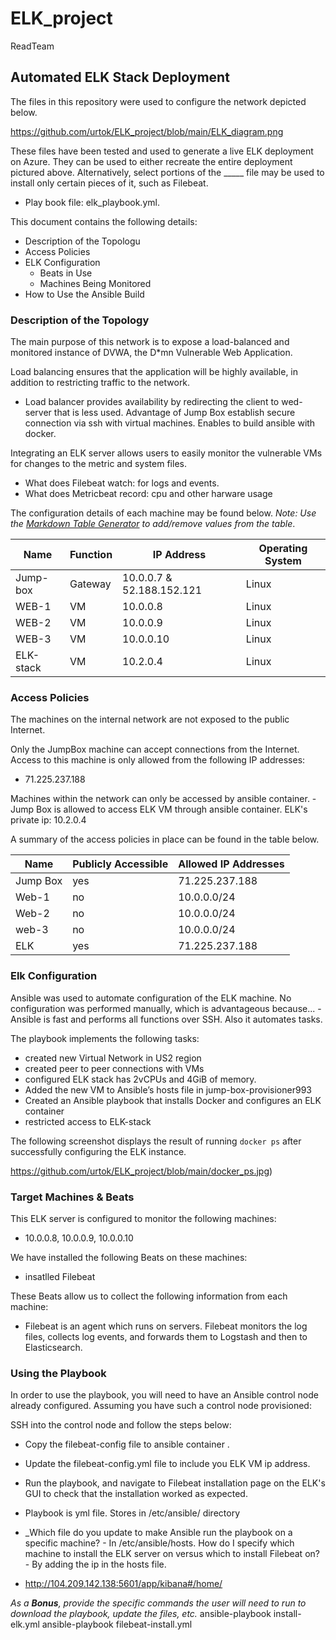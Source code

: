 # ELK_project
ReadTeam
## Automated ELK Stack Deployment

The files in this repository were used to configure the network depicted below.

https://github.com/urtok/ELK_project/blob/main/ELK_diagram.png

These files have been tested and used to generate a live ELK deployment on Azure. They can be used to either recreate the entire deployment pictured above. Alternatively, select portions of the _____ file may be used to install only certain pieces of it, such as Filebeat.

 - Play book file: elk_playbook.yml.

This document contains the following details:
- Description of the Topologu
- Access Policies
- ELK Configuration
  - Beats in Use
  - Machines Being Monitored
- How to Use the Ansible Build


### Description of the Topology

The main purpose of this network is to expose a load-balanced and monitored instance of DVWA, the D*mn Vulnerable Web Application.

Load balancing ensures that the application will be highly available, in addition to restricting traffic to the network.
- Load balancer provides availability by redirecting the client to wed-server that is less used. Advantage of Jump Box establish secure connection via ssh with virtual machines. Enables to build ansible with docker.

Integrating an ELK server allows users to easily monitor the vulnerable VMs for changes to the metric and system files.
- What does Filebeat watch: for logs and events.
- What does Metricbeat record: cpu and other harware usage

The configuration details of each machine may be found below.
_Note: Use the [Markdown Table Generator](http://www.tablesgenerator.com/markdown_tables) to add/remove values from the table_.

| Name     | Function | IP Address | Operating System |
|----------|----------|------------|------------------|
| Jump-box | Gateway  | 10.0.0.7 & 52.188.152.121 | Linux |
| WEB-1    |  VM      | 10.0.0.8   |  Linux           |
| WEB-2    |  VM      | 10.0.0.9   |  Linux           |
| WEB-3    |  VM      | 10.0.0.10  |  Linux           |
|ELK-stack |  VM      | 10.2.0.4   |  Linux           |
### Access Policies

The machines on the internal network are not exposed to the public Internet. 

Only the JumpBox machine can accept connections from the Internet. Access to this machine is only allowed from the following IP addresses:
- 71.225.237.188

Machines within the network can only be accessed by ansible container.
-Jump Box is allowed to access ELK VM through ansible container. ELK's private ip: 10.2.0.4 

A summary of the access policies in place can be found in the table below.

| Name     | Publicly Accessible | Allowed IP Addresses |
|----------|---------------------|----------------------|
| Jump Box | yes                 | 71.225.237.188       |
| Web-1         |    no          |   10.0.0.0/24                     |
| Web-2         |    no           |   10.0.0.0/24                   |
| web-3          |    no                 |   10.0.0.0/24
|ELK            |     yes                 |  71.225.237.188|

### Elk Configuration

Ansible was used to automate configuration of the ELK machine. No configuration was performed manually, which is advantageous because...
-Ansible is fast and performs all functions over SSH. Also it automates tasks.

The playbook implements the following tasks:
- created new Virtual Network in US2 region
- created peer to peer connections with VMs
- configured ELK stack has 2vCPUs and 4GiB of memory.
- Added the new VM to Ansible’s hosts file in jump-box-provisioner993
- Created an Ansible playbook that installs Docker and configures an ELK container
- restricted access to ELK-stack

The following screenshot displays the result of running `docker ps` after successfully configuring the ELK instance.

https://github.com/urtok/ELK_project/blob/main/docker_ps.jpg)

### Target Machines & Beats
This ELK server is configured to monitor the following machines:
- 10.0.0.8, 10.0.0.9, 10.0.0.10

We have installed the following Beats on these machines:
- insatlled Filebeat

These Beats allow us to collect the following information from each machine:
- Filebeat is an agent which runs on servers. Filebeat monitors the log files, collects log events, and forwards them to Logstash and then to Elasticsearch.

### Using the Playbook
In order to use the playbook, you will need to have an Ansible control node already configured. Assuming you have such a control node provisioned: 

SSH into the control node and follow the steps below:
- Copy the filebeat-config file to ansible container .
- Update the filebeat-config.yml file to include you ELK VM ip address.
- Run the playbook, and navigate to Filebeat installation page on the ELK's GUI to check that the installation worked as expected.

- Playbook is yml file. Stores in /etc/ansible/ directory
- _Which file do you update to make Ansible run the playbook on a specific machine? - In /etc/ansible/hosts.
How do I specify which machine to install the ELK server on versus which to install Filebeat on? - By adding the ip in the hosts file.
- http://104.209.142.138:5601/app/kibana#/home/

_As a **Bonus**, provide the specific commands the user will need to run to download the playbook, update the files, etc._
ansible-playbook install-elk.yml 
ansible-playbook filebeat-install.yml


